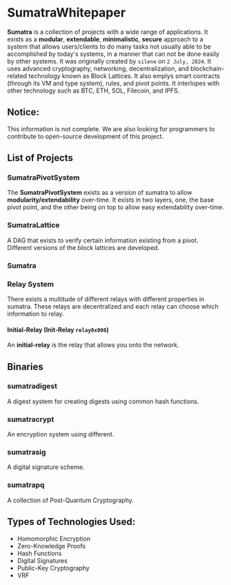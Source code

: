 # SumatraWhitepaper

**Sumatra** is a collection of projects with a wide range of applications. It exists as a **modular**, **extendable**, **minimalistic**, **secure** approach to a system that allows users/clients to do many tasks not usually able to be accomplished by today's systems, in a manner that can not be done easily by other systems. It was originally created by `silene` on `2 July, 2024`. It uses advanced cryptography, networking, decentralization, and blockchain-related technology known as Block Lattices. It also emplys smart contracts (through its VM and type system), rules, and pivot points. It interlopes with other technology such as BTC, ETH, SOL, Filecoin, and IPFS.

## Notice:

This information is not complete. We are also looking for programmers to contribute to open-source development of this project.

## List of Projects

### SumatraPivotSystem

The **SumatraPivotSystem** exists as a version of sumatra to allow **modularity/extendability** over-time. It exists in two layers, one, the base pivot point, and the other being on top to allow easy extendability over-time.

### SumatraLattice

A DAG that exists to verify certain information existing from a pivot. Different versions of the block lattices are developed.

### Sumatra

### Relay System

There exists a multitude of different relays with different properties in sumatra. These relays are decentralized and each relay can choose which information to relay.

#### Initial-Relay (Init-Relay `relay0x000`)

An **initial-relay** is the relay that allows you onto the network.

## Binaries

### sumatradigest

A digest system for creating digests using common hash functions.

### sumatracrypt

An encryption system using different.

### sumatrasig

A digital signature scheme.

### sumatrapq

A collection of Post-Quantum Cryptography.

## Types of Technologies Used:

- Homomorphic Encryption
- Zero-Knowledge Proofs
- Hash Functions
- Digital Signatures
- Public-Key Cryptography
- VRF
